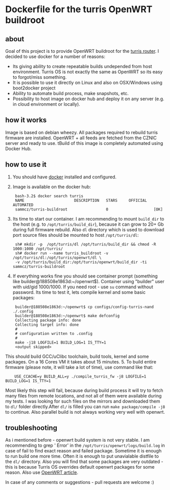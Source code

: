 # Dockerfile for the turris OpenWRT buildroot
## about
Goal of this project is to provide OpenWRT buildroot for the [turris router](https://www.turris.cz/). I decided to use docker for a number of reasons:
- Its giving ability to create repeatable builds undepended from host environment. Turris OS is not exactly the same as OpenWRT so its easy to forgot/miss something. 
- It is possible to use it directly on Linux and also on OSX/Windows using boot2docker project
- Ability to automate build process, make snapshots, etc.
- Possibility to host image on docker hub and deploy it on any server (e.g. in cloud environment or locally). 

## how it works
Image is based on debian wheezy. All packages required to rebuild turris firmware are installed. OpenWRT + all feeds are fetched from the CZNIC server and ready to use. tBuild of this image is completely automated using Docker Hub. 

## how to use it
1. You should have [docker](http://www.docker.com) installed and configured.
2. Image is available on the docker hub: 

        bash-3.2$ docker search turris
        NAME                      DESCRIPTION   STARS     OFFICIAL   AUTOMATED
        sammcz/turris-buildroot                 0                    [OK]

3. Its time to start our container. I am recommending to mount `build_dir` to the host (e.g. to `/opt/turris/build_dir`), because it can grow to 20+ Gb during full firmware rebuild. Also `dl` directory which is used to download port source files should be mounted to host `/opt/turris/dl`:

        sh# mkdir -p  /opt/turris/dl /opt/turris/build_dir && chmod -R 1000:1000 /opt/turris/
        sh# docker run --name turris_buildroot -v /opt/turris/dl:/opt/turris/openwrt/dl \
        -v /opt/turris/build_dir:/opt/turris/openwrt/build_dir -ti sammcz/turris-buildroot

4. If everything works fine you should see container prompt (something like builder@188508e1863d:~/openwrt$). Container using "builder" user with uid/gid 1000/1000. If you need root - use `su` command without password. Its time to test it, lets compile kernel and some basic packages:

        builder@188508e1863d:~/openwrt$ cp configs/config-turris-nand ./.config
        builder@188508e1863d:~/openwrt$ make defconfig
        Collecting package info: done
        Collecting target info: done
        #
        # configuration written to .config
        #
        make -j18 LOGFILE=1 BUILD_LOG=1 IS_TTY=1
        <output skipped>
This should build GCC/uClibc toolchain, build tools, kernel and some packages. On a 16 Cores VM it takes about 15 minutes. 
5. To build entire firmware (please note, it will take a lot of time), use command like that:

        USE_CCACHE=y BUILD_ALL=y ./compile_turris_fw -j8 LOGFILE=1 BUILD_LOG=1 IS_TTY=1
Most likely this step will fail, because during build process it will try to fetch many files from remote locations, and not all of them were available during my tests. I was looking for such files on the mirrors and downloaded them to `dl/` folder directly.After `dl/` is filled you can run `make package/compile -j8` to continue. Also parallel build is not always working very well with openwrt.

## troubleshooting
As i mentioned before - openwrt build system is not very stable. I am recommending to grep ' Error' in the `/opt/turris/openwrt/logs/build.log` in case of fail to find exact reason and failed package. Sometime it is enough to run build one more time. Often it is enough to put unavialable distfile to the `dl/` directory. Also you will find that some packages are very outdated - this is because Turris OS overrides default openwrt packages for some reason. Also use [OpenWRT article](http://wiki.openwrt.org/doc/howto/build).

In case of any comments or suggestions - pull requests are welcome :)
